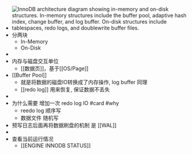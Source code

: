 - ![InnoDB architecture diagram showing in-memory and on-disk structures. In-memory structures include the buffer pool, adaptive hash index, change buffer, and log buffer. On-disk structures include tablespaces, redo logs, and doublewrite buffer files.](https://dev.mysql.com/doc/refman/8.4/en/images/innodb-architecture-8-0.png)
- 分两块
	- In-Memory
	- On-Disk
-
- 内存与磁盘交互单位
	- [[数据页]]，基于[[OS/Page]]
- [[Buffer Pool]]
	- 就是将数据的磁盘IO转换成了内存操作, log buffer 同理
	- [[redo log]] 用来恢复, 保证数据不丢失
-
- 为什么需要 增加一次 redo log  IO #card #why
	- reedo log 顺序写
	- 数据文件 随机写
- 预写日志后面再将数据刷盘的机制 是  [[WAL]]
-
- 查看当前运行情况
	- [[ENGINE INNODB STATUS]]